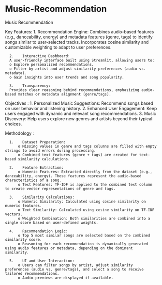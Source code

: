 # Music-Recommendation
Music Recommendation

Key Features:
      1.	Recommendation Engine:
        Combines audio-based features (e.g., danceability, energy) and metadata features (genre, tags) to identify songs similar to user-selected tracks. Incorporates cosine similarity and 
        customizable weighting to adapt to user preferences.
      
      2.	Interactive Dashboard:
      A user-friendly interface built using Streamlit, allowing users to:
      o	Explore personalized recommendations.
      o	Filter by artist and adjust similarity preferences (audio vs. metadata).
      o	Gain insights into user trends and song popularity.
      
      3.	Transparency:
      Provides clear reasoning behind recommendations, emphasizing audio-based matches or metadata alignment (genre/tags).

Objectives :
      1.	Personalized Music Suggestions: Recommend songs based on user behavior and listening history.
      2.	Enhanced User Engagement: Keep users engaged with dynamic and relevant song recommendations.
      3.	Music Discovery: Help users explore new genres and artists beyond their typical choices.


Methodology :
      
      1.	Dataset Preparation:
          o	Missing values in genre and tags columns are filled with empty strings to avoid errors during processing.
          o	Combined text features (genre + tags) are created for text-based similarity calculations.
          
      2.	Feature Extraction:
          o	Numeric Features: Extracted directly from the dataset (e.g., danceability, energy). These features represent the audio-based characteristics of a song.
          o	Text Features: TF-IDF is applied to the combined text column to create vector representations of genre and tags.
          
      3.	Similarity Calculations:
          o	Numeric Similarity: Calculated using cosine similarity on numeric features.
          o	Text Similarity: Calculated using cosine similarity on TF-IDF vectors.
          o	Weighted Combination: Both similarities are combined into a single score based on user-defined weights.
          
      4.	Recommendation Logic:
          o	Top 5 most similar songs are selected based on the combined similarity score.
          o	Reasoning for each recommendation is dynamically generated using audio features or metadata, depending on the dominant similarity.
          
      5.	UI and User Interaction:
          o	Users can filter songs by artist, adjust similarity preferences (audio vs. genre/tags), and select a song to receive tailored recommendations.
          o	Audio previews are displayed if available.
